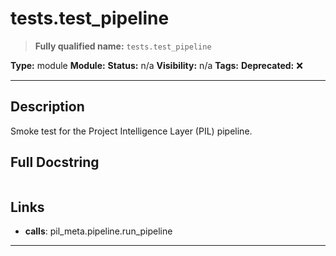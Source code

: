 # tests.test_pipeline
> **Fully qualified name:** `tests.test_pipeline`

**Type:** module
**Module:** 
**Status:** n/a
**Visibility:** n/a
**Tags:** 
**Deprecated:** ❌

---

## Description
Smoke test for the Project Intelligence Layer (PIL) pipeline.

## Full Docstring
```

```

## Links
- **calls**: pil_meta.pipeline.run_pipeline


---
